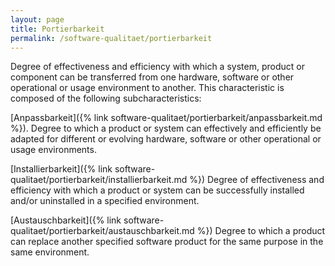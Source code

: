 ```yaml
---
layout: page
title: Portierbarkeit
permalink: /software-qualitaet/portierbarkeit
---
```


Degree of effectiveness and efficiency with which a system, product or component can be transferred from one hardware, software or other operational or usage environment to another. This characteristic is composed of the following subcharacteristics:

[Anpassbarkeit]({% link software-qualitaet/portierbarkeit/anpassbarkeit.md %}). Degree to which a product or system can effectively and efficiently be adapted for different or evolving hardware, software or other operational or usage environments.

[Installierbarkeit]({% link software-qualitaet/portierbarkeit/installierbarkeit.md %})
Degree of effectiveness and efficiency with which a product or system can be successfully installed and/or uninstalled in a specified environment.

[Austauschbarkeit]({% link software-qualitaet/portierbarkeit/austauschbarkeit.md %})
Degree to which a product can replace another specified software product for the same purpose in the same environment.